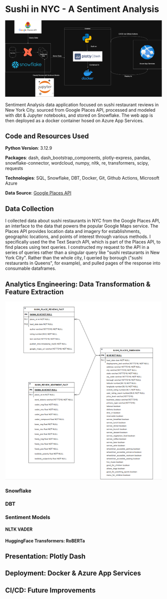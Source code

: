 # Sushi in NYC - A Sentiment Analysis

![alt_text](./readme_images/sushi_sentiment_pipeline.drawio.png "Project Pipeline")

Sentiment Analysis data application focused on sushi restaurant reviews in New York City. sourced from Google Places API, processed and modeled with dbt & Jupyter notebooks, and stored on Snowflake. The web app is then deployed as a docker container hosed on Azure App Services. 

## Code and Resources Used

**Python Version**: 3.12.9

**Packages**: dash, dash_bootstrap_components, plotly-express, pandas, snowflake-connector, wordcloud, numpy, nltk, re, transformers, scipy, requests

**Technologies**: SQL, Snowflake, DBT, Docker, Git, Github Actions, Microsoft Azure

**Data Source**: [Google Places API](https://developers.google.com/maps/documentation/places/web-service/text-search)

## Data Collection

I collected data about sushi restaurants in NYC from the Google Places API, an interface to the data that powers the popular Google Maps service. The Places API provides location data and imagery for establishments, geographic locations, and points of interest through various methods. I specifically used the the Text Search API, which is part of the Places API, to find places using text queries. I constructed my request to the API in a series of queries rather than a singular query like "sushi restaurants in New York City". Rather than the whole city, I queried by borough ("sushi restaurants in Queens", for example), and pulled pages of the response into consumable dataframes. 

## Analytics Engineering: Data Transformation & Feature Extraction

![alt_text](./readme_images/sushi_data_model.png "Project Data Model")

### Snowflake

### DBT

### Sentiment Models

#### NLTK VADER

#### HuggingFace Transformers: RoBERTa

## Presentation: Plotly Dash

## Deployment: Docker & Azure App Services

## CI/CD: Future Improvements

